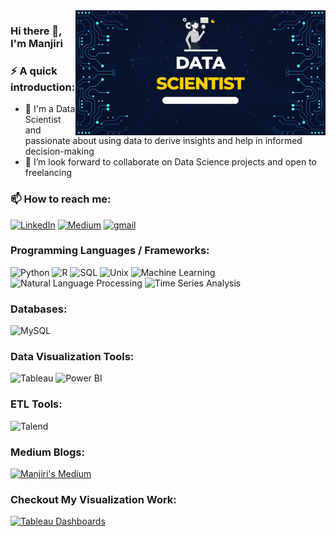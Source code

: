 <img src="https://github.com/manjirigujar/manjirigujar/blob/4659297921f98aed5836e75e6c2d4ac31344c2c1/Blue%20Yellow%20Futuristic%20Virtual%20Technology%20Blog%20Banner.gif" alt="Data Scientist" width="400" align="right">

### Hi there 👋, I'm Manjiri

### ⚡️ A quick introduction:
- 🔭 I'm a Data Scientist and passionate about using data to derive insights and help in informed decision-making
- 👯 I’m look forward to collaborate on Data Science projects and open to freelancing
  


### 📫 How to reach me:
[![LinkedIn](https://img.shields.io/badge/LinkedIn-0077B5?style=for-the-badge&logo=linkedin&logoColor=white)](https://www.linkedin.com/in/manjiri-gujar/)
[![Medium](https://img.shields.io/badge/Medium-333333?style=for-the-badge&logo=medium&logoColor=white)](https://medium.com/@manjirigujar)
<a href="mailto:manjirigujar@gmail.com">
<img src="https://img.shields.io/badge/email%20me-EA4335?style=for-the-badge&logo=gmail&logoColor=white" alt="gmail" />
</a>


### Programming Languages / Frameworks: 
<div align="left">
<img src="https://img.shields.io/badge/Python-3776AB?style=for-the-badge&logo=python&logoColor=white" alt="Python" />
<img src="https://img.shields.io/badge/R-276DC3?style=for-the-badge&logo=r&logoColor=white" alt="R" />
<img src="https://img.shields.io/badge/SQL-407AFC?style=for-the-badge&logo=sql&logoColor=white" alt="SQL" />
<img src="https://img.shields.io/badge/UNIX-172B4D?style=for-the-badge&logo=unix&logoColor=white" alt="Unix" />
<img src="https://img.shields.io/badge/Machine%20Learning-FF9E64?style=for-the-badge" alt="Machine Learning" />
<img src="https://img.shields.io/badge/Natural%20Language%20Processing-F58A77?style=for-the-badge" alt="Natural Language Processing" />
<img src="https://img.shields.io/badge/Time%20Series%20Analysis-00D4FF?style=for-the-badge" alt="Time Series Analysis" />
</div>

### Databases: 
<div align="left">
<img src="https://img.shields.io/badge/MySQL-217346?style=for-the-badge&logo=mysql&logoColor=white" alt="MySQL" />
</div>

### Data Visualization Tools: 
<div align="left">
<img src="https://img.shields.io/badge/Tableau-3776AB?style=for-the-badge&logo=tableau&logoColor=white" alt="Tableau" />
<img src="https://img.shields.io/badge/Power%20BI-276DC3?style=for-the-badge&logo=powerbi&logoColor=white" alt="Power BI" />
</div>

### ETL Tools: 
<div align="left">
<img src="https://img.shields.io/badge/Talend-3776AB?style=for-the-badge&logo=talend&logoColor=white" alt="Talend" />
</div>


### Medium Blogs:
[![Manjiri's Medium](https://github-readme-medium.vercel.app/?username=manjirigujar&limit=3)](https://medium.com/@manjirigujar)

### Checkout My Visualization Work:
<a href="https://public.tableau.com/app/profile/manjiri.gujar">
<img src="https://img.shields.io/badge/My%20Tableau%20Dashboards-EA4335?style=for-the-badge&logo=tableau&logoColor=white" alt="Tableau Dashboards" />
</a>


<!--
**manjirigujar/manjirigujar** is a ✨ _special_ ✨ repository because its `README.md` (this file) appears on your GitHub profile.

Here are some ideas to get you started:

- 🔭 I’m 
- 🌱 I’m currently learning ...
- 👯 I’m looking to collaborate on ...
- 🤔 I’m looking for help with ...
- 💬 Ask me about ...
- 📫 How to reach me: ...
- 😄 Pronouns: ...
- ⚡ Fun fact: ...
-->
